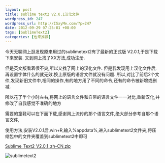 ```yaml
--- 
layout: post
title: sublime text2 v2.0.1汉化文件
wordpress_id: 247
wordpress_url: http://ISayMe.com/?p=247
date: 2012-09-29 07:25:01 +08:00
tags: [SublimeText2]
categories: [也来推荐]
---
```

今天无聊网上逛发现原来用过的sublimetext2有了最新的正式版 V2.0.1,于是下载下来安装.
又到网上找了XX方法,成功注册.

但是英文版看着很不爽,所以又找了网上的汉化文件.
但是我发现用上汉化文件后,再设置字体什么的就无效.换上原版的语言文件就没有问题.
所以,对比了前后2个文件,发现新旧文件中,相同的操作,有的地方用了不同的命令,还有的命令被新增或删减.

所以花了半个小时左右,将网上的语言文件和自带的语言文件一一对比,重新汉化,并修改了自我感觉不准确的地方

需要的童鞋可以在下面下载,感谢网上流传的那个语言文件,绝大部分参考自那个语言文件,

使用方法,安装V2.0.1后,win+R,输入%appdata%,进入sublimetext2文件夹,将压缩包中的文件夹覆盖到sublimetext2中即可

[Sublime\_Text2\_V2.0.1_zh-CN.zip](http://isayme.com/wp-content/uploads/2012/09/Sublime_Text2_V2.0.1_zh-CN.zip)

![sublimetext2](http://isayme.com/wp-content/uploads/2012/09/sublimetext2.jpg)

